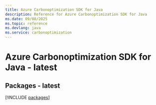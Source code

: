 ```yaml
---
title: Azure Carbonoptimization SDK for Java
description: Reference for Azure Carbonoptimization SDK for Java
ms.date: 09/08/2025
ms.topic: reference
ms.devlang: java
ms.service: carbonoptimization
---
```

# Azure Carbonoptimization SDK for Java - latest
## Packages - latest
[!INCLUDE [packages](carbonoptimization-index.md)]